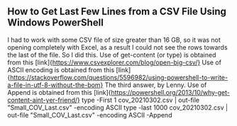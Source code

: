 ## How to Get Last Few Lines from a CSV File Using Windows PowerShell
I had to work with some CSV file of size greater than 16 GB, so it was not opening completely with Excel, as a result I could not see the rows towards the last of the file. So I did this.
Use of get-content (or type) is obtained from this [link]{https://www.csvexplorer.com/blog/open-big-csv/}
Use of ASCII encoding is obtained from this [link]{https://stackoverflow.com/questions/5596982/using-powershell-to-write-a-file-in-utf-8-without-the-bom} The third answer, by Lenny.
Use of Append is obtained from this [link]{https://powershell.org/2013/10/why-get-content-aint-yer-friend/}
type -First 1 cov_20210302.csv | out-file "Small_COV_Last.csv" -encoding ASCII
type -last 1000 cov_20210302.csv | out-file "Small_COV_Last.csv" -encoding ASCII -Append